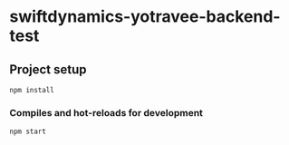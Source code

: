 # swiftdynamics-yotravee-backend-test

## Project setup
```
npm install
```

### Compiles and hot-reloads for development
```
npm start
```
